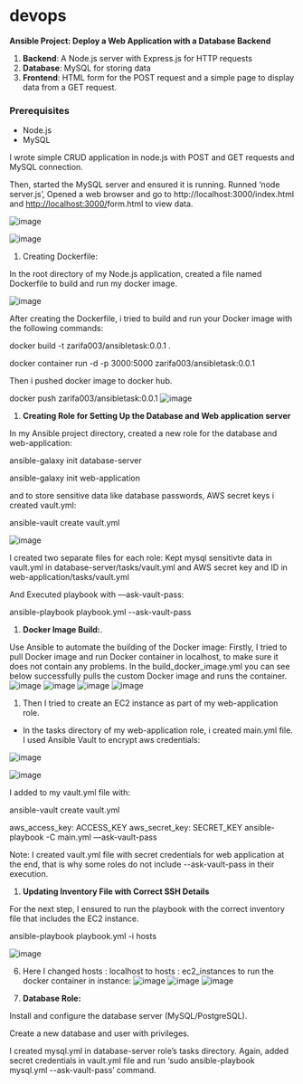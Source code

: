 # devops

**Ansible Project: Deploy a Web Application with a Database Backend**

1. **Backend**: A Node.js server with Express.js for HTTP requests
2. **Database**: MySQL for storing data
3. **Frontend**: HTML form for the POST request and a simple page to display data from a GET request.

### **Prerequisites**

- Node.js
- MySQL

I wrote simple CRUD application in node.js with POST and GET requests and MySQL connection.

Then, started the MySQL server and ensured it is running. Runned ‘node server.js’, Opened a web browser and go to http://localhost:3000/index.html and [http://localhost:3000/](http://localhost:3000/index.html)form.html to view data.

![image](https://github.com/Zarifa003/AnsibleTask/assets/94198223/025e0956-44f6-423f-9df3-0a30eca224cf)

![image](https://github.com/Zarifa003/AnsibleTask/assets/94198223/1720592b-b432-4347-b355-e64da5dd243f)


1. Creating Dockerfile:

In the root directory of my Node.js application, created a file named Dockerfile to build and run my docker image.

![image](https://github.com/Zarifa003/AnsibleTask/assets/94198223/c02df058-e94a-49e6-98b3-1bf817fbd1dd)


After creating the Dockerfile, i tried to build and run your Docker image with the following commands:

docker build -t zarifa003/ansibletask:0.0.1 .

docker container run -d -p 3000:5000 zarifa003/ansibletask:0.0.1

Then i pushed docker image to docker hub.

docker push zarifa003/ansibletask:0.0.1
![image](https://github.com/Zarifa003/AnsibleTask/assets/94198223/b5f27522-96dc-47f3-ab29-87a66db632d1)


1. **Creating Role for Setting Up the Database and Web application server**

In my Ansible project directory, created a new role for the database and web-application:

ansible-galaxy init database-server

ansible-galaxy init web-application

and to store sensitive data like database passwords, AWS secret keys i created vault.yml:

ansible-vault create vault.yml

![image](https://github.com/Zarifa003/AnsibleTask/assets/94198223/ba4fe190-d798-4195-93cb-895d9a2c2aae)

 I created two separate files for each role: 
 Kept mysql sensitivte data in vault.yml in database-server/tasks/vault.yml
 and AWS secret key and ID in web-application/tasks/vault.yml

And Executed playbook with —ask-vault-pass:

ansible-playbook playbook.yml --ask-vault-pass

1. **Docker Image Build:**.

Use Ansible to automate the building of the Docker image:
Firstly, I tried to pull Docker image and run Docker container in localhost, to make sure it does not contain any problems. In the build_docker_image.yml you can see below successfully pulls the custom Docker image and runs the container. 
![image](https://github.com/Zarifa003/AnsibleTask/assets/94198223/a6e81c91-976d-4f44-a4ac-23e7a252f81f)
![image](https://github.com/Zarifa003/AnsibleTask/assets/94198223/d1163bf8-6f8d-41af-a0b2-4912728e3548)
![image](https://github.com/Zarifa003/AnsibleTask/assets/94198223/dbd93ef3-b891-4984-8594-67bbe1d06e72)
![image](https://github.com/Zarifa003/AnsibleTask/assets/94198223/2679c01f-7897-4d8b-847b-a47c826cfdb9)

1. Then I tried to create an EC2 instance as part of my web-application role. 
- In the tasks directory of my web-application role, i created main.yml file. I used Ansible Vault to encrypt aws credentials:

![image](https://github.com/Zarifa003/AnsibleTask/assets/94198223/5b4a5c8e-f225-45ae-8ec6-9a5f7db3608c)

![image](https://github.com/Zarifa003/AnsibleTask/assets/94198223/dc93e779-5442-4b4e-a3d7-ade5cb023dd4)

I added to my vault.yml file with:

ansible-vault create vault.yml

aws_access_key: ACCESS_KEY
aws_secret_key: SECRET_KEY
ansible-playbook -C main.yml —ask-vault-pass

Note: I created vault.yml file with secret credentials for web application at the end, that is why some roles do not include --ask-vault-pass in their execution.

1. ****Updating Inventory File with Correct SSH Details****

For the next step, I ensured to run the playbook with the correct inventory file that includes the EC2 instance.

ansible-playbook playbook.yml -i hosts

![image](https://github.com/Zarifa003/AnsibleTask/assets/94198223/5267204d-6c10-4b7a-917c-b646deb4d75f)


6. Here I changed hosts : localhost to hosts : ec2_instances to run the docker container in instance:
 ![image](https://github.com/Zarifa003/AnsibleTask/assets/94198223/126a3913-9f74-456d-9a15-1a6efa692450)
![image](https://github.com/Zarifa003/AnsibleTask/assets/94198223/fd9020d9-b7be-4a0a-9aea-2b382c9cd68c)
![image](https://github.com/Zarifa003/AnsibleTask/assets/94198223/baead6d6-895a-4d34-88b6-575c74975369)

1. **Database Role:**

Install and configure the database server (MySQL/PostgreSQL).

Create a new database and user with privileges.

I created mysql.yml in database-server role’s tasks directory. Again, added secret credentials in vault.yml file and run ‘sudo ansible-playbook mysql.yml --ask-vault-pass’ command.
